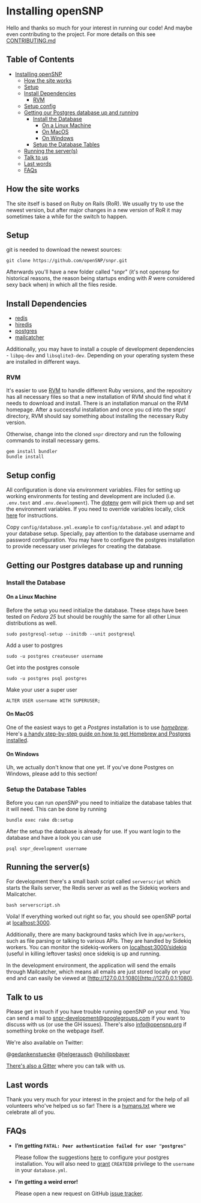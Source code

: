 # Installing openSNP

Hello and thanks so much for your interest in running our code! And maybe even
contributing to the project. For more details on this see
[CONTRIBUTING.md](https://github.com/ericjohnston/snpr/blob/master/CONTRIBUTING.md)

## Table of Contents
- [Installing openSNP](#installing-opensnp)
  * [How the site works](#how-the-site-works)
  * [Setup](#setup)
  * [Install Dependencies](#install-dependencies)
    + [RVM](#rvm)
  * [Setup config](#setup-config)
  * [Getting our Postgres database up and running](#getting-our-postgres-database-up-and-running)
    + [Install the Database](#install-the-database)
      - [On a Linux Machine](#on-a-linux-machine)
      - [On MacOS](#on-macos)
      - [On Windows](#on-windows)
    + [Setup the Database Tables](#setup-the-database-tables)
  * [Running the server(s)](#running-the-servers)
  * [Talk to us](#talk-to-us)
  * [Last words](#last-words)
  * [FAQs](#faqs)

## How the site works

The site itself is based on Ruby on Rails (RoR). We usually try to use the
newest version, but after major changes in a new version of RoR it may sometimes take
a while for the switch to happen.

## Setup

git is needed to download the newest sources:

```
git clone https://github.com/openSNP/snpr.git
```

Afterwards you'll have a new folder called "snpr" (it's not opensnp for
historical reasons, the reason being startups ending with *R* were considered
sexy back when) in which all the files reside.

## Install Dependencies

- [redis](http://redis.io/)
- [hiredis](https://github.com/redis/hiredis)
- [postgres](http://www.postgresql.org/)
- [mailcatcher](https://mailcatcher.me/)

Additionally, you may have to install a couple of development dependencies - `libpq-dev`
and `libsqlite3-dev`. Depending on your operating system these are installed in
different ways.

### RVM

It's easier to use [RVM](https://rvm.io/) to handle different Ruby versions,
and the repository has all necessary files so that a new installation of RVM
should find what it needs to download and install. There is an installation
manual on the RVM homepage. After a successful installation and once you cd into
the snpr/ directory, RVM should say something about installing the necessary
Ruby version.

Otherwise, change into the cloned `snpr` directory and run the following
commands to install necessary gems.

```
gem install bundler
bundle install
```

## Setup config

All configuration is done via environment variables. Files for setting up
working environments for testing and development are included (i.e. `.env.test`
and `.env.development`). The [dotenv](https://github.com/bkeepers/dotenv) gem
will pick them up and set the environment variables. If you need to override
variables locally, click
[here](https://github.com/bkeepers/dotenv#what-other-env-files-can-i-use) for
instructions.

Copy `config/database.yml.example` to `config/database.yml` and adapt to your
database setup. Specially, pay attention to the database username and password
configuration. You may have to configure the postgres installation to provide
necessary user privileges for creating the database.

## Getting our Postgres database up and running

### Install the Database

#### On a Linux Machine

Before the setup you need initialize the database. These steps have been tested on *Fedora 25* but should be roughly the same for all other Linux distributions as well.

```
sudo postgresql-setup --initdb --unit postgresql
```
Add a user to postgres
```
sudo -u postgres createuser username
```
Get into the postgres console
```
sudo -u postgres psql postgres
```
Make your user a super user
```
ALTER USER username WITH SUPERUSER;
```
#### On MacOS
One of the easiest ways to get a *Postgres* installation is to use [*homebrew*](https://brew.sh/). Here's [a handy step-by-step guide on how to get Homebrew and Postgres installed](https://www.codementor.io/devops/tutorial/getting-started-postgresql-server-mac-osx). 

#### On Windows
Uh, we actually don't know that one yet. If you've done Postgres on Windows, please add to this section!

### Setup the Database Tables
Before you can run *openSNP* you need to initialize the database tables that it will need. This can be done by running

```
bundle exec rake db:setup
```
After the setup the database is already for use.
If you want login to the database and have a look you can use
```
psql snpr_development username
```

## Running the server(s)

For development there's a small bash script called `serverscript` which starts
the Rails server, the Redis server as well as the Sidekiq workers and
Mailcatcher.

```
bash serverscript.sh
```

Voila! If everything worked out right so far, you should see openSNP portal at
[localhost:3000](http://localhost:3000).

Additionally, there are many background tasks which live in `app/workers`, such as
file parsing or talking to various APIs. They are handled by Sidekiq workers.
You can monitor the sidekiq-workers on
[localhost:3000/sidekiq](http://localhost:3000/sidekiq) (useful in killing
leftover tasks) once sidekiq is up and running.

In the development environment, the application will send the emails through
Mailcatcher, which means all emails are just stored locally on your end and can
easily be viewed at [http://127.0.0.1:1080](http://127.0.0.1:1080).

## Talk to us

Please get in touch if you have trouble running openSNP on your end. You can
send a mail to snpr-development@googlegroups.com if you want to discuss with us
(or use the GH issues). There's also info@opensnp.org if something broke on the
webpage itself.

We're also available on Twitter:

@[gedankenstuecke](https://twitter.com/gedankenstuecke)
@[helgerausch](https://twitter.com/helgerausch)
@[philippbayer](https://twitter.com/philippbayer)

[There's also a Gitter](https://gitter.im/openSNP/snpr) where you can talk with us.

## Last words

Thank you very much for your interest in the project and for the help of all
volunteers who've helped us so far! There is a [humans.txt](public/humans.txt)
where we celebrate all of you.

## FAQs

* **I’m getting `FATAL: Peer authentication failed for user "postgres"`**

    Please follow the suggestions
    [here](http://stackoverflow.com/questions/18664074/getting-error-peer-authentication-failed-for-user-postgres-when-trying-to-ge)
    to configure your postgres installation. You will also need to [grant](http://dba.stackexchange.com/questions/33285/granting-a-user-account-permission-to-create-databases-in-postgresql)
    `CREATEDB` privilege to the `username` in your `database.yml`.

* **I’m getting a weird error!**

    Please open a new request on GitHub [issue tracker](https://github.com/ericjohnston/snpr/issues).
